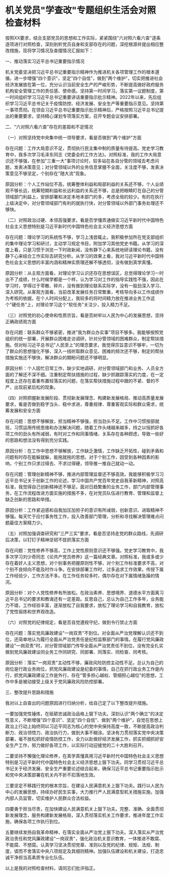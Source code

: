 # 机关党员"学查改"专题组织生活会对照检查材料

按照XX要求，结合支部党员的思想和工作实际，紧紧围绕"六对照六看六查"逐条逐项进行对照检查，深刻剖析党员自身和支部存在的问题，深挖根源并提出相应整改措施，现将学习情况及查摆情况汇报如下：

一、推动落实习近平总书记重要指示情况

机关党委坚决把习近平总书记重要指示精神作为推进机关各项管理工作的根本遵循，进一步增强"四个意识"，坚定"四个自信"，做到"两个维护"，切实把推进社会经济发展放在第一位，充分认识当前安全生产的严峻形势，不断提高做好政府服务机构安全管理工作的责任感、使命感。坚持第一时间学习。落实第一议题制度，第一时间组织学习习近平总书记重要讲话重要指示批示精神。2022年以来，先后组织学习习近平总书记关于疫情防控、经济发展、安全生产等重要指示意见。坚持第一事项贯彻。在领会习近平总书记重要指示批示精神后，严格按照习近平总书记提出的重要要求，坚持精心谋划专项落实方案，召开专题会议安排部署。

二、"六对照六看六查"存在的差距和不足情况

（一）对照坚持党中央集中统一领导要求，看是否做到"两个维护"方面

存在问题：工作大局意识不足，贯彻执行民主集中制的质量有待提高。党史学习教育中，我多次学习毛泽东同志《党委会的工作方法》。对照标准，我的工作大局意识还不够强，在参加"三重一大"事项讨论时，较多站在各自分管的领域去考虑问题，发表决策意见；对分管领域以外的业务信息掌握不全面，关注度不够，发表决策意见不够坚定，个别存在"随大流"现象。

原因分析：个人工作站位不高，统筹整体利益和局部利益的关系还不够，个人业绩观不够长远，统筹短期利益和长远利益的关系还不够，总是把眼睛盯在自己的分管领域部门利益上，安排部署和决定本地本部门的多，考虑全局的较少。有的在执行上级决定中，对分管领域部门有利的就执行快，对分管领域以外部门事务处理还不够快。

（二）对照政治过硬、本领高强要求，看是否学懂弄通做实习近平新时代中国特色社会主义思想特别是习近平新时代中国特色社会主义经济思想方面

存在问题：理论学习的系统性不够，学习上浅尝辄止。我积极参加所在党支部组织的集中理论学习和研讨，主动学习规定书目，附加学习其他党史书籍。从学习的深度上看，只是习惯于浏览一下时政新闻，没有静下心来系统地研读理论书籍，没有静下心来结合工作实际去研究分析。从学习的效果上看，我对习近平新时代中国特色社会主义思想的丰富内涵和精神实质理还解不够透彻，没有做到真学真懂。

原因分析：从主观方面看，对理论学习认识还存在思想误区，总觉得理论学习一时出不了成绩，什么时候学都是一个样，认为学习对工作的指导实践性不强，因此在学习时，学得过于零散、碎片，没有做到理论联系实际学，没有一股劲深入学习、深入研究。从客观方面看，当前改革发展任务日常繁重，考核导向多以工作成绩作为考核的依据，在个人时间分配上，我较多的将时间精力放在推进业务工作这个"硬任务"上，对理论学习这个"软任务"关注少，投入精力不足。

（三）对照党的初心使命和性质宗旨，看是否树牢以人民为中心的发展思想，坚持正确政绩观方面

存在问题：联系群众不够紧密，推进"我为群众办实事"项目不够多。我能够按照党组织的统一部署，开展群众困难走访调研，针对分管领域的困难群众，制定帮扶措施。但对标习近平总书记"人民至上"的理念要求，我觉得宗旨意识不够牢，一切为了群众的思想强化不够，深入一线听取群众意见、困难的频次还不够，制定的帮扶措施实施还不够快，解决群众的期盼问题还不够明显。

原因分析：个人因忙日常工作，缺少实地调研，对分管领域部门和业务、人员全方面的了解还不深不细。注重制定帮扶措施的过程，缺少抓跟踪落实的力度，在一定程度上还存在着重布置轻落实的问题，在落实帮扶措施过程中跟的不紧、督的不严，出现前紧后松的现象。

（四）对照把握新发展阶段、贯彻新发展理念、构建新发展格局、推动高质量发展要求，看是否做到稳字当头、稳中求进，尊重规律、尊重客观实际和群众需求，统筹发展和安全方面

存在问题：思想不够解放，担当精神不够强，担当劲头不足。工作中习惯按部就班，习惯运用传统思维和办法解决问题，随着工作头绪越来越多，持之以恒抓好各项工作的劲头有所减弱，有时对工作和同事情绪、关系存在各种顾虑，导致一些好的思路和想法没有得到充分实践。

原因分析：在工作中思想不够解放，工作缺乏激情，工作缺乏开拓性，碰到矛盾和问题有时存在能躲就躲，能拖就拖的思想。对于个别工作，因受到各种因素的影响，个别工作只求过得去、不求过得硬，领导推一推自己就动一动。

存在问题：管理创新精神不够，推进内部管理监督还不够高效。我能够积极学习习近平总书记关于创新工作的论述，学习中国共产党百年党史自我革新精神，对照高标准，我觉得自己创新精神还不够足。面对日趋繁重的业务工作，部门内部管理事务，在工作流程改进方面实施的措施不多，在对党员队伍进行教育、管理和监督上缺乏创新的思路和举措。

原因分析：工作紧迫感和自我加压加担子的意识有所减弱，创新意识、进取精神不够强。每天忙于应付事务性工作，投入改善部门管理，分析和寻找解决管理难点问题最佳方案精力少。

（五）对照加强调查研究和"三严三实"要求，看是否坚持走党的群众路线，先调研后决策，以钉钉子精神坚韧不拔抓落实方面

存在问题：党性修养不够高，工作上党性原则意识还不够强。党史学习教育中，我多次学习刘少奇同志《论共产党员修养》这一篇经典文章。对照标准，我或多或少存在着好人主义思想，对个别事务把握原则性不够，对个别工作标准要求不高，对个别不良倾向不能及时作斗争。在安排部署工作时，过多追求工作效果，传授下属工作经验少，工作方法不多。在工作任务较多时，偶尔存在对下属情绪急躁的情况。

原因分析：对个人党性修养有所放松。在政治素养、思想境界、道德水平方面离习近平总书记的要求和教诲还有一定差距。反思自己，总认为自己工作多年，业务能力不错，工作经验丰富，逐渐放松了自我要求，放松了理论学习和自我教育，放松了党性锻炼和世界观改造。

（六）对照党的纪律规定，看是否自觉遵规守纪，做到令行禁止方面

存在问题：落实党风廉政建设"一岗双责"不到位。对全面从严治党理解认识还不到位，还简单地认为履行全面从严治党责任是纪检监察部门的事情。在履行党风廉政建设"一岗双责"时，对分管领域部门传导全面从严治党责任不到位，没有完全扎实做到党风廉政建设同业务工作同研究、同部署、同落实、同检查、同考核。

原因分析：落实"一岗双责"主动性不够，廉政风险防控主动性不足。总认为自己的岗位是行政业务岗位，抓党风廉政建设是纪委的事情，自己在抓行政业务工作是内行，抓党风廉政建设工作是外行，存在"管多担心越权、管细担心越位"的思想，工作中多是被动接受上级关于党风廉政风险防控部署。

三、整改提升思路和措施

我对以上自查出的问题原因进行归纳分析，给自己定了以下整改提升措施。

一要加强党性锤炼，在砥砺忠诚政治品格上狠下功夫。深刻认识"两个确立"的决定性意义，不断增强"四个意识"、坚定"四个自信"、做到"两个维护"，自觉在思想上政治上行动上始终同以习近平同志为核心的党中央保持高度一致，不断提高政治判断力、政治领悟力、政治执行力，做到大事不糊涂。坚决有力贯彻落实党中央决策部署，毫不放松抓好疫情防控工作，全力以赴做好经济发展工作，抓实抓细抓好安全生产工作，努力做好各项工作，以实际行动迎接党的二十大胜利召开。

二要坚持不懈强化理论修养，在真学真懂真用习近平新时代中国特色社会主义思想特别是习近平新时代中国特色社会主义经济思想上狠下功夫。同学习贯彻习近平总书记关于经济发展、安全生产重要论述结合起来，确保习近平总书记重要指示批示和党中央决策部署在机关内不折不扣落地生效。

三要坚定不移践行党的根本宗旨，在建设人民满意机关上狠下功夫。践行以人民为中心的发展思想，持续办好民生实事，大力推行严人民满意型机关措施实施，加强内部人员监管，切实维护人民群众合法权益。

四要勇于担当尽责，在加快建设人民满意机关上狠下功夫。完整、准确、全面贯彻新发展理念，服务构建新发展格局，深入贯彻落实机关工作要求，推进年度工作实施，确保各项工作执行到位。

五要继续发扬自我革命精神，在落实全面从严治党上狠下功夫。深入落实从严治党政治责任和党风廉政建设"一岗双责"，强化政治机关意识教育，一体推进不敢腐、不能腐、不想腐。认真学习坚决贯彻党章、准则以及党的纪律、规矩、法规、制度，锲而不舍落实中央八项规定及其细则精神。加强队伍建设和机关建设，打造忠诚干净担当高素质专业化队伍。

以上是我的对照检查材料，请同志们批评指正。
